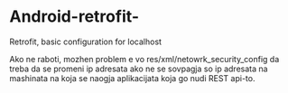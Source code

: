 # Android-retrofit-
Retrofit, basic configuration for localhost

Ako ne raboti, mozhen problem e vo res/xml/netowrk_security_config da treba da se promeni ip adresata ako ne se sovpagja so ip adresata na mashinata na koja se naogja aplikacijata koja go nudi REST api-to.


